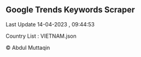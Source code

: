 

## Google Trends Keywords Scraper 
 
Last Update 14-04-2023 , 09:44:53

Country List :
VIETNAM.json



© Abdul Muttaqin 
